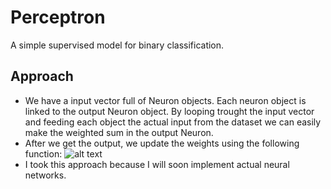 # Perceptron
A simple supervised model for binary classification.

## Approach
- We have a input vector full of Neuron objects. Each neuron object is linked to the output Neuron object. By looping trought the input vector and feeding each object the actual input from the dataset we can easily make the weighted sum in the output Neuron.
- After we get the output, we update the weights using the following function: ![alt text](https://github.com/sturzamihai/unleashing-ml/tree/master/algorithms/Perceptron/images/formula)
- I took this approach because I will soon implement actual neural networks.
